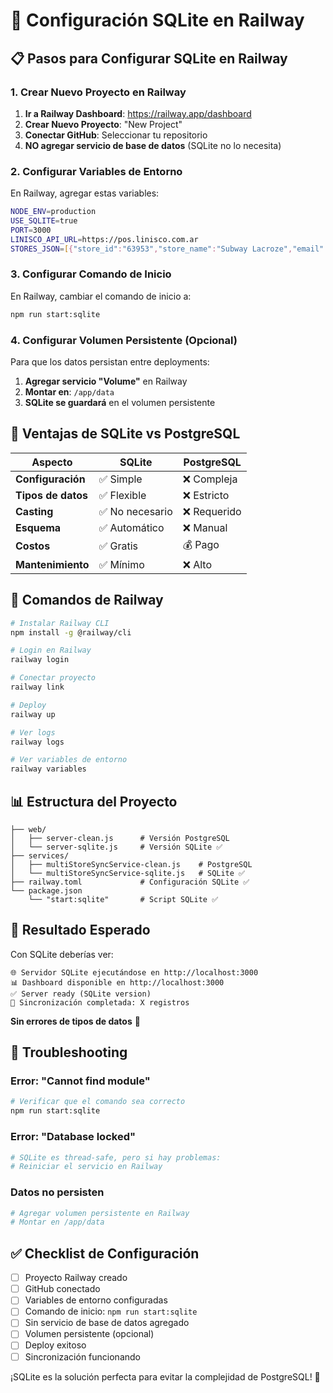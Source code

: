 # 🚀 Configuración SQLite en Railway

## 📋 Pasos para Configurar SQLite en Railway

### **1. Crear Nuevo Proyecto en Railway**

1. **Ir a Railway Dashboard**: https://railway.app/dashboard
2. **Crear Nuevo Proyecto**: "New Project"
3. **Conectar GitHub**: Seleccionar tu repositorio
4. **NO agregar servicio de base de datos** (SQLite no lo necesita)

### **2. Configurar Variables de Entorno**

En Railway, agregar estas variables:

```bash
NODE_ENV=production
USE_SQLITE=true
PORT=3000
LINISCO_API_URL=https://pos.linisco.com.ar
STORES_JSON=[{"store_id":"63953","store_name":"Subway Lacroze","email":"63953@linisco.com.ar","password":"tu_password"}]
```

### **3. Configurar Comando de Inicio**

En Railway, cambiar el comando de inicio a:
```bash
npm run start:sqlite
```

### **4. Configurar Volumen Persistente (Opcional)**

Para que los datos persistan entre deployments:

1. **Agregar servicio "Volume"** en Railway
2. **Montar en**: `/app/data`
3. **SQLite se guardará** en el volumen persistente

## 🔧 Ventajas de SQLite vs PostgreSQL

| Aspecto | SQLite | PostgreSQL |
|---------|--------|------------|
| **Configuración** | ✅ Simple | ❌ Compleja |
| **Tipos de datos** | ✅ Flexible | ❌ Estricto |
| **Casting** | ✅ No necesario | ❌ Requerido |
| **Esquema** | ✅ Automático | ❌ Manual |
| **Costos** | ✅ Gratis | 💰 Pago |
| **Mantenimiento** | ✅ Mínimo | ❌ Alto |

## 🚀 Comandos de Railway

```bash
# Instalar Railway CLI
npm install -g @railway/cli

# Login en Railway
railway login

# Conectar proyecto
railway link

# Deploy
railway up

# Ver logs
railway logs

# Ver variables de entorno
railway variables
```

## 📊 Estructura del Proyecto

```
├── web/
│   ├── server-clean.js      # Versión PostgreSQL
│   └── server-sqlite.js     # Versión SQLite ✅
├── services/
│   ├── multiStoreSyncService-clean.js    # PostgreSQL
│   └── multiStoreSyncService-sqlite.js   # SQLite ✅
├── railway.toml             # Configuración SQLite ✅
└── package.json
    └── "start:sqlite"       # Script SQLite ✅
```

## 🎯 Resultado Esperado

Con SQLite deberías ver:
```
🌐 Servidor SQLite ejecutándose en http://localhost:3000
📊 Dashboard disponible en http://localhost:3000
✅ Server ready (SQLite version)
🔄 Sincronización completada: X registros
```

**Sin errores de tipos de datos** 🎉

## 🔧 Troubleshooting

### **Error: "Cannot find module"**
```bash
# Verificar que el comando sea correcto
npm run start:sqlite
```

### **Error: "Database locked"**
```bash
# SQLite es thread-safe, pero si hay problemas:
# Reiniciar el servicio en Railway
```

### **Datos no persisten**
```bash
# Agregar volumen persistente en Railway
# Montar en /app/data
```

## ✅ Checklist de Configuración

- [ ] Proyecto Railway creado
- [ ] GitHub conectado
- [ ] Variables de entorno configuradas
- [ ] Comando de inicio: `npm run start:sqlite`
- [ ] Sin servicio de base de datos agregado
- [ ] Volumen persistente (opcional)
- [ ] Deploy exitoso
- [ ] Sincronización funcionando

¡SQLite es la solución perfecta para evitar la complejidad de PostgreSQL! 🚀
